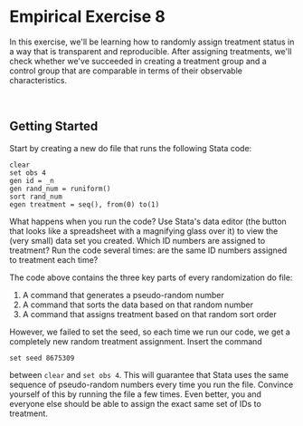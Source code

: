 # Empirical Exercise 8

In this exercise, we'll be learning how to randomly assign treatment status in a way 
that is transparent and reproducible.  After assigning treatments, we'll check 
whether we've succeeded in creating a treatment group and a control group 
that are comparable in terms of their observable characteristics.  

<br>

## Getting Started

Start by creating a new do file that runs the following Stata code:
```
clear
set obs 4
gen id = _n 
gen rand_num = runiform()
sort rand_num
egen treatment = seq(), from(0) to(1)
```
What happens when you run the code?  Use Stata's data editor (the button that looks like 
a spreadsheet with a magnifying glass over it) to view the (very small) data set you 
created.  Which ID numbers are assigned to treatment?  Run the code several times:  are 
the same ID numbers assigned to treatment each time?  

The code above contains the three key parts of every randomization do file:  

1. A command that generates a pseudo-random number 
2. A command that sorts the data based on that random number
3. A command that assigns treatment based on that random sort order

However, we failed to set the seed, so each time we run our code, we get a 
completely new random treatment assignment.  Insert the command 

```
set seed 8675309 
```

between `clear` and `set obs 4`.  This will guarantee that Stata uses the 
same sequence of pseudo-random numbers every time you run the file.  Convince 
yourself of this by running the file a few times.  Even better, you and 
everyone else should be able to assign the exact same set of IDs to 
treatment. 
